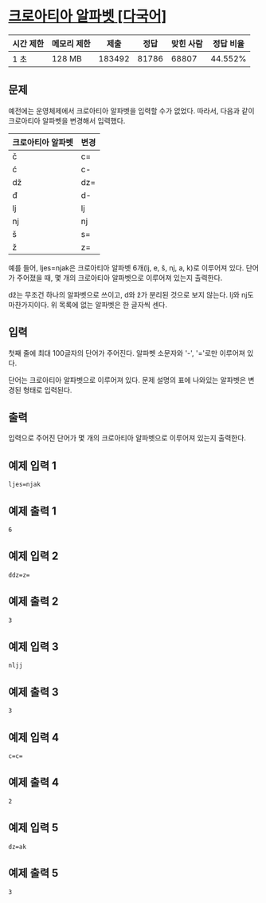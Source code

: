 

# [크로아티아 알파벳 [다국어]](https://www.acmicpc.net/problem/2941)

| 시간 제한 | 메모리 제한 | 제출 | 정답 | 맞힌 사람 | 정답 비율 |
| --- | --- | --- | --- | --- | --- |
| 1 초 | 128 MB | 183492 | 81786 | 68807 | 44.552% |

## 문제

예전에는 운영체제에서 크로아티아 알파벳을 입력할 수가 없었다. 따라서, 다음과 같이 크로아티아 알파벳을 변경해서 입력했다.

| 크로아티아 알파벳 | 변경 |
| --- | --- |
| č | c= |
| ć | c- |
| dž | dz= |
| đ | d- |
| lj | lj |
| nj | nj |
| š | s= |
| ž | z= |

예를 들어, ljes=njak은 크로아티아 알파벳 6개(lj, e, š, nj, a, k)로 이루어져 있다. 단어가 주어졌을 때, 몇 개의 크로아티아 알파벳으로 이루어져 있는지 출력한다.

dž는 무조건 하나의 알파벳으로 쓰이고, d와 ž가 분리된 것으로 보지 않는다. lj와 nj도 마찬가지이다. 위 목록에 없는 알파벳은 한 글자씩 센다.

## 입력

첫째 줄에 최대 100글자의 단어가 주어진다. 알파벳 소문자와 '-', '='로만 이루어져 있다.

단어는 크로아티아 알파벳으로 이루어져 있다. 문제 설명의 표에 나와있는 알파벳은 변경된 형태로 입력된다.

## 출력

입력으로 주어진 단어가 몇 개의 크로아티아 알파벳으로 이루어져 있는지 출력한다.

## 예제 입력 1

```
ljes=njak

```

## 예제 출력 1

```
6

```

## 예제 입력 2

```
ddz=z=

```

## 예제 출력 2

```
3

```

## 예제 입력 3

```
nljj

```

## 예제 출력 3

```
3

```

## 예제 입력 4

```
c=c=

```

## 예제 출력 4

```
2

```

## 예제 입력 5

```
dz=ak

```

## 예제 출력 5

```
3
```
